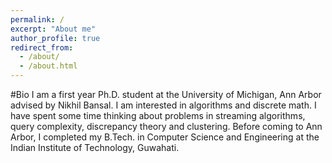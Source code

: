 ```yaml
---
permalink: /
excerpt: "About me"
author_profile: true
redirect_from: 
  - /about/
  - /about.html
---
```


#Bio
I am a first year Ph.D. student at the University of Michigan, Ann Arbor advised by Nikhil Bansal.  I am interested in algorithms and discrete math. I have spent some time thinking about problems in streaming algorithms, query complexity, discrepancy theory and clustering. Before coming to Ann Arbor, I completed my B.Tech. in Computer Science and Engineering at the Indian Institute of Technology, Guwahati.


